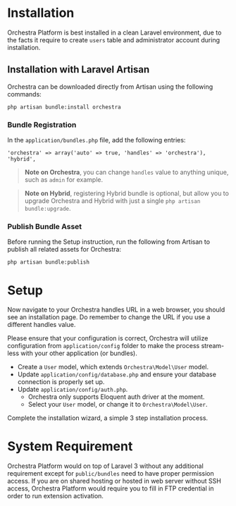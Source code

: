 # Installation

Orchestra Platform is best installed in a clean Laravel environment, due to the facts it require to create `users` table and administrator account during installation.

<a name="download"></a>
## Installation with Laravel Artisan

Orchestra can be downloaded directly from Artisan using the following commands:

	php artisan bundle:install orchestra

### Bundle Registration

In the `application/bundles.php` file, add the following entries:

	'orchestra' => array('auto' => true, 'handles' => 'orchestra'),
	'hybrid',

> **Note on Orchestra**, you can change `handles` value to anything unique, such as `admin` for example.

> **Note on Hybrid**, registering Hybrid bundle is optional, but allow you to upgrade Orchestra and Hybrid with just a single `php artisan bundle:upgrade`.

### Publish Bundle Asset

Before running the Setup instruction, run the following from Artisan to publish all related assets for Orchestra:

	php artisan bundle:publish

<a name="setup"></a>
# Setup

Now navigate to your Orchestra handles URL in a web browser, you should see 
an installation page. Do remember to change the URL if you use a different 
handles value.

Please ensure that your configuration is correct, Orchestra will utilize 
configuration from `application/config` folder to make the process stream-less 
with your other application (or bundles).

- Create a `User` model, which extends `Orchestra\Model\User` model.
- Update `application/config/database.php` and ensure your database connection is properly set up.
- Update `application/config/auth.php`.
	- Orchestra only supports Eloquent auth driver at the moment.
	- Select your `User` model, or change it to `Orchestra\Model\User`.

Complete the installation wizard, a simple 3 step installation process.

<a name="requirement"></a>
# System Requirement

Orchestra Platform would on top of Laravel 3 without any additional requirement 
except for `public/bundles` need to have proper permission access. If you 
are on shared hosting or hosted in web server without SSH access, Orchestra 
Platform would require you to fill in FTP credential in order to run 
extension activation.
